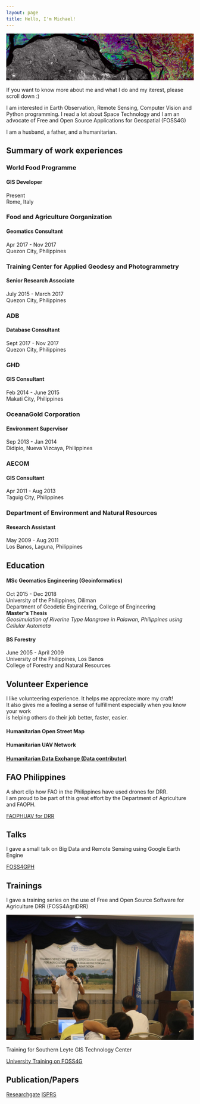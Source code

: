 ```yaml
---
layout: page
title: Hello, I'm Michael!
---
```


![bg](esa.jpg)

If you want to know more about me and what I do and my iterest, please scroll down :) 

I am interested in Earth Observation, Remote Sensing, Computer Vision and 
Python programming. I read a lot about Space Technology and I am an
advocate of Free and Open Source Applications for Geospatial (FOSS4G)

I am a husband, a father, and a humanitarian. 


## Summary of work experiences

### World Food Programme
#### GIS Developer
<p>Present<br> Rome, Italy</p>

### Food and Agriculture Oorganization
#### Geomatics Consultant
<p>Apr 2017 - Nov 2017 <br> Quezon City, Philippines</p>

### Training Center for Applied Geodesy and Photogrammetry
#### Senior Research Associate
<p>July 2015 - March 2017 <br> Quezon City, Philippines</p>

### ADB
#### Database Consultant
<p>Sept 2017 - Nov 2017 <br> Quezon City, Philippines</p>

### GHD
#### GIS Consultant
<p>Feb 2014 - June 2015 <br> Makati City, Philippines</p>

### OceanaGold Corporation
#### Environment Supervisor
<p>Sep 2013 - Jan 2014 <br> Didipio, Nueva Vizcaya, Philippines</p>

### AECOM
#### GIS Consultant
<p>Apr 2011 - Aug 2013 <br> Taguig City, Philippines</p>

### Department of Environment and Natural Resources
#### Research Assistant
<p>May 2009 - Aug 2011 <br> Los Banos, Laguna, Philippines</p>

## Education
#### MSc Geomatics Engineering (Geoinformatics)
<p>Oct 2015 - Dec 2018 <br> University of the Philippines, Diliman <br> Department of Geodetic Engineering, College of Engineering<br><strong>Master's Thesis</strong><br><em>Geosimulation of Riverine Type Mangrove in Palawan, Philippines using Cellular Automata</em></p>

#### BS Forestry
<p>June 2005 - April 2009 <br> University of the Philippines, Los Banos <br> College of Forestry and Natural Resources</p>

## Volunteer Experience
<p>I like volunteering experience. It helps me appreciate more my craft!<br> It also gives me a feeling a sense of fulfillment especially when you know your work <br> is helping others do their job better, faster, easier.</p>

#### Humanitarian Open Street Map
#### Humanitarian UAV Network
#### [Humanitarian Data Exchange (Data contributor)](https://data.humdata.org/user/mgmanalili)

## FAO Philippines
<p>A short clip how FAO in the Philippines have used drones for DRR. <br>I am proud to be part of this great effort by the Department of Agriculture and FAOPH.</p>

[FAOPHUAV for DRR](https://www.youtube.com/watch?v=tBtCVX-j_ek&feature=youtu.be)

## Talks
<p>I gave a small talk on Big Data and Remote Sensing using Google Earth Engine</p>

[FOSS4GPH](https://foss4gph.github.io/)

## Trainings
<p>I gave a training series on the use of Free and Open Source Software for Agriculture DRR (FOSS4AgriDRR)</p>

![FAO Geomatics Training for DRR](FAO_DRR.jpg)

<p>Training for Southern Leyte GIS Technology Center</p>

[University Training on FOSS4G](https://slsugistc.com/2018/05/17/advance-gis-training-workshop-on-free-and-open-source-software-for-geospatial-data/)

## Publication/Papers
[Researchgate](https://www.researchgate.net/profile/Michael_Andrew_Manalili)  [ISPRS](https://doi.org/10.5194/isprs-archives-XLII-4-W12-83-2019)




